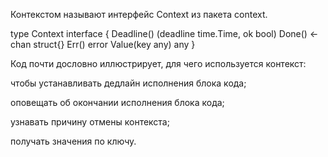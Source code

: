 Контекстом называют интерфейс Context из пакета context.

type Context interface {
	Deadline() (deadline time.Time, ok bool)
	Done() <-chan struct{}
	Err() error
	Value(key any) any
}

Код почти дословно иллюстрирует, для чего используется контекст:

чтобы устанавливать дедлайн исполнения блока кода;

оповещать об окончании исполнения блока кода;

узнавать причину отмены контекста;

получать значения по ключу.
